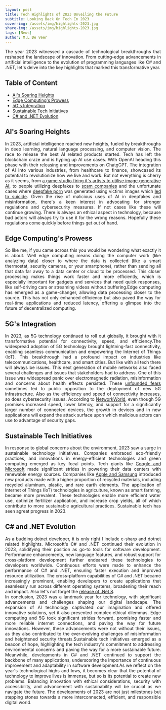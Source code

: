 ```yaml
---
layout: post
title: Tech Highlights of 2023 Unveiling the Future
subtitle: Looking Back On Tech In 2023
cover-img: /assets/img/highlights-2023.jpg
share-img: /assets/img/highlights-2023.jpg
tags: [News]
author: M.L De Veer
---
```


<div align="justify">The year 2023 witnessed a cascade of technological breakthroughs that reshaped the landscape of innovation. From cutting-edge advancements in artificial intelligence to the evolution of programming languages like C# and .NET, let's delve into the key highlights that marked this transformative year.</div>


## Table of Content

- [AI's Soaring Heights](#ai)
- [Edge Computing's Prowess](#edge)
- [5G's Integration](#5g)
- [Sustainable Tech Initiatives](#sustainable)
- [C# and .NET Evolution](#c-sharp)

<a id="ai"></a>
## AI's Soaring Heights

<div align="justify">In 2023, artificial intelligence reached new heights, fueled by breakthroughs in deep learning, natural language processing, and computer vision. The race to release the best AI related products started. Tech has left the blockchain craze and is hyping up AI use cases. With OpenAI heading this phase with their releasing and improvements on ChatgGPT. The integration of AI into various industries, from healthcare to finance, showcased its potential to revolutionize how we live and work. But not everything is cherry as it seems, from <a href="https://www.itechpost.com/articles/117755/20230531/game-developer-accused-firing-artists-replacing-ai.html" target="_blank">a game studio firing it's artists to utilise image generative AI</a>, to people utilizing deepfakes to <a href="https://www.theguardian.com/world/2024/feb/05/hong-kong-company-deepfake-video-conference-call-scam">scam companies</a> and the unfortunate cases where <a href="https://healthnews.com/mental-health/anxiety-depression/the-damage-caused-by-deepfake-porn/" target="_blank">deepfake porn</a> was generated using victims images which <a href="https://metro.co.uk/2024/01/24/teen-took-life-online-bullying-shared-fake-nudes-20162284/" target="_blank">led to suicide</a>. Given the rise of malicious uses of AI in deepfakes and misinformation, there's a keen interest in advocating for stronger regulations and cybersecurity measures. If not cases like these will continue growing. There is always an ethical aspect in technology, because bad actors will always try to use it for the wrong reasons. Hopefully these regulations come quickly before things get out of hand.</div>

<a id="edge"></a>
## Edge Computing's Prowess

<div align="justify">So like me, if you came across this you would be wondering what exactly it is about. Well edge computing means doing the computer work (like analyzing data) closer to where the data is collected (like a smart thermostat, security cameras, or your smartphone), rather than sending all that data far away to a data center or cloud to be processed. This closer processing makes things work faster and more efficiently, which is especially important for gadgets and services that need quick responses, like self-driving cars or streaming videos without buffering.Edge computing has emerged as a game-changer, allowing data processing closer to the source. This has not only enhanced efficiency but also paved the way for real-time applications and reduced latency, offering a glimpse into the future of decentralized computing.</div> 

<a id="5g"></a>
## 5G's Integration
 
<div align="justify">In 2023, as 5G technology continued to roll out globally, it brought with it transformative potential for connectivity, speed, and efficiency.The widespread adoption of 5G technology brought lightning-fast connectivity, enabling seamless communication and empowering the Internet of Things (IoT). This breakthrough had a profound impact on industries like telecommunications, healthcare, and smart cities. But like with all tech there will always be issues. This next generation of mobile networks also faced several challenges and issues that stakeholders had to address. One of this issue was widespread panic over electromagnetic radiation, misinformation and concerns about health effects persisted. These <a href="https://www.who.int/news-room/questions-and-answers/item/radiation-5g-mobile-networks-and-health" target="_blank">unfounded fears</a> sometimes led to public opposition to the deployment of new 5G infrastructure. Also as the efficiency and speed of connectivity increases, so does cybersecurity issues. According to <a href="https://www.networkworld.com/article/972286/5g-network-slices-could-be-vulnerable-to-attack-researchers-say.html" target="_blank">NetworkWorld</a>, even though 5G promises increased speed, lower latency, and support for a significantly larger number of connected devices, the growth in devices and in new applications will expand the attack surface upon which malicious actors can use to advantage of security gaps.</div>

<a id="sustainable"></a>
## Sustainable Tech Initiatives

<div align="justify">In response to global concerns about the environment, 2023 saw a surge in sustainable technology initiatives. Companies embraced eco-friendly practices, and innovations in energy-efficient technologies and green computing emerged as key focal points. Tech giants like <a href="https://www.datacenterknowledge.com/energy/google-microsoft-partner-energy-firms-clean-grid" target="_blank">Google and Microsoft</a> made significant strides in powering their data centers with renewable energy sources. Companies like <a href="https://www.cnet.com/tech/mobile/a-fully-recycled-phone-is-a-lot-harder-than-it-sounds-even-for-samsung-and-apple/" target="_blank">Apple and Samsung</a> introduced new products made with a higher proportion of recycled materials, including recycled aluminum, plastic, and rare earth elements. The application of Internet of Things (IoT) technologies in agriculture, known as smart farming, became more prevalent. These technologies enable more efficient water use, optimize fertilizer application, and increase crop yields, all of which contribute to more sustainable agricultural practices. Sustainable tech has seen agreat progress in 2023.</div>

<a id="c-sharp"></a>
## C# and .NET Evolution

<div align="justify">As a budding dotnet developer, it is only right I include c-sharp and dotnet related highlights. Microsoft's C# and .NET continued their evolution in 2023, solidifying their position as go-to tools for software development. Performance enhancements, new language features, and robust support for cross-platform development further endeared these technologies to developers worldwide. Continuous efforts were made to enhance the performance of C# and .NET, ensuring faster execution and improved resource utilization. The cross-platform capabilities of C# and .NET became increasingly prominent, enabling developers to create applications that seamlessly run across different operating systems, broadening their reach and impact. Also let's not forget the <a href="https://learn.microsoft.com/en-us/dotnet/core/whats-new/dotnet-8/overview" target="_blank">release of .Net 8</a>.</div>

<div align="justify">In conclusion, 2023 was a landmark year for technology, with significant advancements and challenges shaping our digital landscape. The expansion of AI technology captivated our imagination and offered innovative solutions, yet it also presented complex ethical dilemmas. Edge computing and 5G took significant strides forward, promising faster and more reliable internet connections, and paving the way for future innovations. However, these advancements were not without their issues, as they also contributed to the ever-evolving challenges of misinformation and heightened security threats.Sustainable tech initiatives emerged as a beacon of hope, highlighting the tech industry's commitment to addressing environmental concerns and paving the way for a more sustainable future. Meanwhile, developments in C# and .NET continued to support the backbone of many applications, underscoring the importance of continuous improvement and adaptability in software development.As we reflect on the year's technological highs and lows, it becomes clear that the potential of technology to improve lives is immense, but so is its potential to create new problems. Balancing innovation with ethical considerations, security with accessibility, and advancement with sustainability will be crucial as we navigate the future. The developments of 2023 are not just milestones but stepping stones towards a more interconnected, efficient, and responsible digital world.</div>